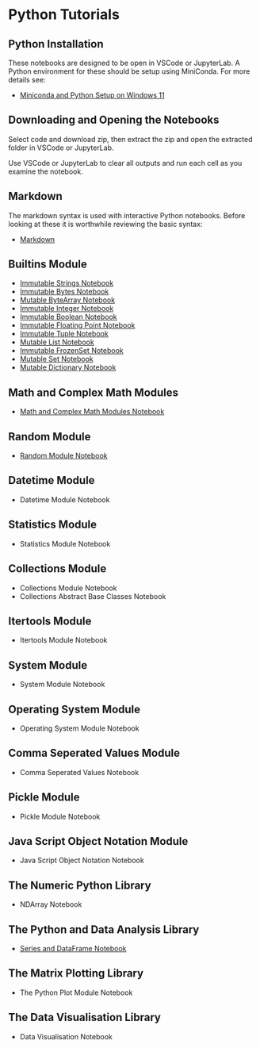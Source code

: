 # Python Tutorials

## Python Installation

These notebooks are designed to be open in VSCode or JupyterLab. A Python environment for these should be setup using MiniConda. For more details see:

* [Miniconda and Python Setup on Windows 11](https://github.com/PhilipYip1988/miniconda#readme)

## Downloading and Opening the Notebooks

Select code and download zip, then extract the zip and open the extracted folder in VSCode or JupyterLab.

Use VSCode or JupyterLab to clear all outputs and run each cell as you examine the notebook.

## Markdown

The markdown syntax is used with interactive Python notebooks. Before looking at these it is worthwhile reviewing the basic syntax:

* [Markdown](./markdown/readme.md)

## Builtins Module

* [Immutable Strings Notebook](./builtins_module_str/notebook.ipynb)
* [Immutable Bytes Notebook](./builtins_module_bytes/notebook.ipynb)
* [Mutable ByteArray Notebook](./builtins_module_bytearray/notebook.ipynb)
* [Immutable Integer Notebook](./builtins_module_int/notebook.ipynb)
* [Immutable Boolean Notebook](./builtins_module_bool/notebook.ipynb)
* [Immutable Floating Point Notebook](./builtins_module_float/notebook.ipynb)
* [Immutable Tuple Notebook](./builtins_module_tuple/notebook.ipynb)
* [Mutable List Notebook](./builtins_module_list/notebook.ipynb)
* [Immutable FrozenSet Notebook](./builtins_module_frozenset/notebook.ipynb)
* [Mutable Set Notebook](./builtins_module_set/notebook.ipynb)
* [Mutable Dictionary Notebook](./builtins_module_dict/notebook.ipynb)

## Math and Complex Math Modules

* [Math and Complex Math Modules Notebook](./math_module/notebook.ipynb)

## Random Module

* [Random Module Notebook](./random_module/notebook.ipynb)

## Datetime Module

* Datetime Module Notebook

## Statistics Module

* Statistics Module Notebook

## Collections Module

* Collections Module Notebook
* Collections Abstract Base Classes Notebook

## Itertools Module

* Itertools Module Notebook

## System Module

* System Module Notebook

## Operating System Module

* Operating System Module Notebook

## Comma Seperated Values Module

* Comma Seperated Values Notebook

## Pickle Module

* Pickle Module Notebook

## Java Script Object Notation Module

* Java Script Object Notation Notebook

## The Numeric Python Library

* NDArray Notebook

## The Python and Data Analysis Library

* [Series and DataFrame Notebook](./pandas_library/notebook.ipynb)

## The Matrix Plotting Library

* The Python Plot Module Notebook

## The Data Visualisation Library

* Data Visualisation Notebook
